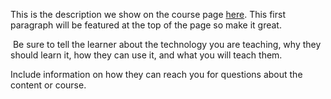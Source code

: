 This is the description we show on the course page [here](https://lab.github.com/Jesusgomez365/repositorio-henry). This first paragraph will be featured at the top of the page so make it great.
​

​
Be sure to tell the learner about the technology you are teaching, why they should learn it, how they can use it, and what you will teach them.
​


Include information on how they can reach you for questions about the content or course. 